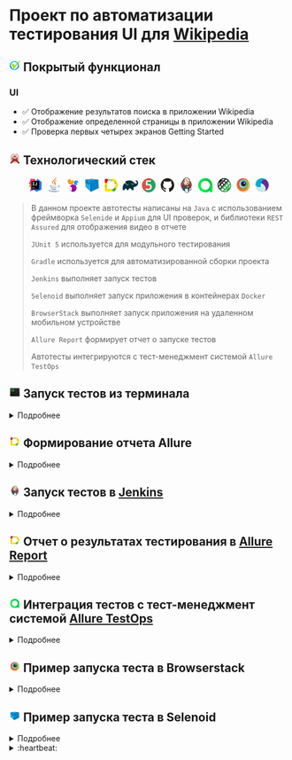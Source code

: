 # Проект по автоматизации тестирования UI для [Wikipedia](https://en.wikipedia.org/wiki/)

## <img width="4%" title="Functional" src="images/logo/functional.png"> Покрытый функционал

### UI

- :white_check_mark: Отображение результатов поиска в приложении Wikipedia
- :white_check_mark: Отображение определенной страницы в приложении Wikipedia
- :white_check_mark: Проверка первых четырех экранов Getting Started
## <img width="4%" title="Technologies" src="images/logo/technologies.png"> Технологический стек

<p align="center">
<img width="6%" title="IntelliJ IDEA" src="images/logo/Intelij_IDEA.svg">
<img width="6%" title="Java" src="images/logo/Java.svg">
<img width="6%" title="Selenide" src="images/logo/Selenide.svg">
<img width="6%" title="Selenoid" src="images/logo/Selenoid.svg">
<img width="6%" title="Allure Report" src="images/logo/Allure_Report.svg">
<img width="6%" title="Gradle" src="images/logo/Gradle.svg">
<img width="6%" title="JUnit5" src="images/logo/JUnit5.svg">
<img width="6%" title="GitHub" src="images/logo/GitHub.svg">
<img width="6%" title="Jenkins" src="images/logo/Jenkins.svg">
<img width="6%" title="Allure TestOps" src="images/logo/Allure_TestOps.svg">
<img width="6%" title="Rest Assured" src="images/logo/Rest-Assured.svg">
<img width="6%" title="BrowserStack" src="images/logo/Browserstack.svg">
<img width="6%" title="Appium" src="images/logo/Appium.svg">
</p>

> В данном проекте автотесты написаны на <code>Java</code> с использованием фреймворка <code>Selenide</code> и <code>Appium</code> для UI проверок, и библиотеки <code>REST Assured</code> для отображения видео в отчете
>
> <code>JUnit 5</code> используется для модульного тестирования
>
> <code>Gradle</code> используется для автоматизированной сборки проекта
>
> <code>Jenkins</code> выполняет запуск тестов
> 
> <code>Selenoid</code> выполняет запуск приложения в контейнерах <code>Docker</code>
>
> <code>BrowserStack</code> выполняет запуск приложения на удаленном мобильном устройстве
>
> <code>Allure Report</code> формирует отчет о запуске тестов
>
> Автотесты интегрируются с тест-менеджмент системой <code>Allure TestOps</code>

## <img width="4%" title="Jira" src="images/logo/ITerm2_v3_icon.png"> Запуск тестов из терминала

<details>
<summary>Подробнее</summary>

### :rocket: Запуск тестов

```
gradle clean ${TASK}
```

> <details>
> <summary>:exclamation: Для запуска тестов необходимы файлы, в которых прописаны определенные параметры: </summary>
> <details>
> <summary> <code>browserstack.properties</code> </summary>
>
> + <code>userName</code> и <code>accessKey</code> – расположены в настройках <code>BrowserStack</code> для <code>App Automate</code>
> + <code>appUrl</code> – ссылка на тестируемое приложение
> + <code>deviceName</code> – наименование мобильного устройства, на котором будут запускаться тесты
> + <code>osVersion</code> – версия операционной системы мобильного устройства
> + <code>remoteURL</code> – URL удаленного сервера, на котором будут запускаться тесты 
> </details>
>
> <details>
> <summary> <code>local.properties</code> </summary>
>
> + <code>deviceName</code> – наименование мобильного устройства, на котором будут запускаться тесты
> + <code>platformName</code> – имя платформы, на которой будут запускаться тесты
> + <code>version</code> – версия операционной системы мобильного устройства
> + <code>locale</code> – локализация приложения (<code>en</code>,<code>ru</code> и т.д.)
> + <code>language</code> – язык приложения (<code>en</code>,<code>ru</code> и т.д.)
> + <code>appPackage</code> – идентификатор пакета приложения
> + <code>appActivity</code> – название основной активности приложения
> + <code>app</code> – путь до тестируемого приложения
> + <code>remoteURL</code> – URL удаленного сервера, на котором будут запускаться тесты
> </details>
>
> <details>
> <summary> <code>realDevice.properties</code> </summary>
>
> + <code>deviceName</code> – наименование мобильного устройства, на котором будут запускаться тесты
> + <code>platformName</code> – имя платформы, на которой будут запускаться тесты
> + <code>version</code> – версия операционной системы мобильного устройства
> + <code>locale</code> – локализация приложения (<code>en</code>,<code>ru</code> и т.д.)
> + <code>language</code> – язык приложения (<code>en</code>,<code>ru</code> и т.д.)
> + <code>appPackage</code> – идентификатор пакета приложения
> + <code>appActivity</code> – название основной активности приложения
> + <code>app</code> – путь до тестируемого приложения
> + <code>remoteURL</code> – URL удаленного сервера, на котором будут запускаться тесты
> </details>
>
> <details>
> <summary> <code>selenoid.properties</code> </summary>
>
> + <code>deviceName</code> – наименование мобильного устройства, на котором будут запускаться тесты
> + <code>platformName</code> – имя платформы, на которой будут запускаться тесты
> + <code>version</code> – версия операционной системы мобильного устройства
> + <code>locale</code> – локализация приложения (<code>en</code>,<code>ru</code> и т.д.)
> + <code>language</code> – язык приложения (<code>en</code>,<code>ru</code> и т.д.)
> + <code>appPackage</code> – идентификатор пакета приложения
> + <code>appActivity</code> – название основной активности приложения
> + <code>appURL</code> – ссылка на тестируемое приложение
> + <code>selenoidURL</code> – URL удаленного сервера, на котором будут запускаться тесты
> + <code>videoStorageURL</code> – адрес хранилища видео выполненных тестов
> </details>
>
> </details>

### :rocket: Параметры сборки

> <details>
> <summary><code>TASK</code> - список тестов, сгруппированных по параметру тега. В зависимости от выбранного параметра, будут запускаться определенные группы тестов</summary>
>
> + <code>browserstack</code> - запуск тестов с тегом <code>browserstack</code> на платформе <code>BrowserStack</code>
> + <code>selenoid</code> - запуск тестов с тегом <code>selenoid</code> на удаленном сервере <code>Selenoid</code>
> + <code>real</code> - запуск тестов с тегом <code>real</code> на реальном устройстве при его подключении через <code>USB</code>
> + <code>local</code> - запуск тестов с тегом <code>local</code> на локальном эмуляторе мобильного Android-устройства в <code>Android Studio IDE</code>
> </details>

</details>

## <img width="4%" title="Allure Report" src="images/logo/Allure_Report.svg"> Формирование отчета Allure

<details>
<summary>Подробнее</summary>

> <details>
> <summary>:exclamation:</summary>
>
> + Предварительно необходимо установить _Allure_
> </details>

```
allure serve build/allure-results
```

</details>

## <img width="4%" title="Jenkins" src="images/logo/Jenkins.svg"> Запуск тестов в [Jenkins](https://jenkins.autotests.cloud/job/zlwqa-wikipedia_mobile_test/)

<details>
<summary>Подробнее</summary>

### :triangular_flag_on_post:     Для запуска тестов в Jenkins необходимо выполнить следующие шаги:

1. Открыть сборку [Jenkins](https://jenkins.autotests.cloud/job/zlwqa-wikipedia_mobile_test/)
2. Нажать на таск <code>"Собрать с параметрами"</code>
3. Указать [значения параметров](#rocket-параметры-сборки)
4. Нажать на кнопку <code>"Собрать"</code>

<p align="center">
<img title="Jenkins parameters" src="images/screens/jenkins_parameters.png">
</p>

### :triangular_flag_on_post: Для формирования отчета о прохождении тестов в Allure Report необходимо выполнить следующий шаг:

5. После выполнения сборки нажать на любую ссылку/иконку <code>"Allure Report"</code>

<p>
<img title="Allure Report" src="images/screens/jenkins_allure_report.png">
</p>

</details>

## <img width="4%" title="Allure Report" src="images/logo/Allure_Report.svg"> Отчет о результатах тестирования в [Allure Report](https://jenkins.autotests.cloud/job/zlwqa-wikipedia_mobile_test/allure/)

<details>
<summary>Подробнее</summary>

> <code>Allure-framework</code> используется в качестве инструмента для построения отчетов о прогоне автотестов.
> Он позволяет получить информацию о ходе выполнения тестов, а также прикрепить скриншоты, логи и видео к формируемому отчету.
> Имеется возможность указать различные теги, приоритеты и прочую сопутствующую информацию для тестов.

### :dart: Главная страница Allure-отчета

<p align="center">
<img title="Allure Overview" src="images/screens/allure_overview.png">
</p>

### :dart: Информация о тестовом прогоне в графическом виде

<p align="center">
<img title="Allure Graphs" src="images/screens/allure_graphs.png">
</p>

### :dart: Группировка тестов по проверяемому функционалу

<p align="center">
<img title="Allure Behaviors" src="images/screens/allure_behaviors.png">
</p>

</details>

## <img width="4%" title="Allure TestOps" src="images/logo/Allure_TestOps.svg"> Интеграция тестов c тест-менеджмент системой [Allure TestOps](https://allure.autotests.cloud/project/936/dashboards)

<details>
<summary>Подробнее</summary>

> <code>Allure TestOps</code> - это платформа управления качеством программного обеспечения, объединяющая автоматическое и ручное тестирование, которая позволяет управлять всем, что связано с тестированием, в одном месте.

### :test_tube:     Основной дашборд

<p align="center">
<img title="Allure Overview Dashboard" src="images/screens/allure_overview_dashboard.png">
</p>

### :test_tube:     Запуски тестов

<p align="center">
<img title="Allure Launches" src="images/screens/allure_launches.png">
</p>

### :test_tube:     Результаты запуска тестов

<p align="center">
<img title="Allure Results" src="images/screens/allure_results.png">
</p>

### :test_tube: Сгруппированные тест-кейсы по проверяемому функционалу

<p align="center">
<img title="Allure Test Cases" src="images/screens/allure_testcases.png">
</p>

</details>

## <img width="4%" title="Browserstack" src="images/logo/Browserstack.svg"> Пример запуска теста в Browserstack

<details>
<summary>Подробнее</summary>

> Для каждого теста записывается и прилагается видео прогона.

<p align="center">
  <img title="Browserstack Video" src="images/gif/wikipedia_video.gif">
</p>

</details>

## <img width="4%" title="Selenoid" src="images/logo/Selenoid.svg"> Пример запуска теста в Selenoid

<details>
<summary>Подробнее</summary>

> Для каждого теста записывается и прилагается видео прогона.

<p align="center">
  <img title="Selenoid Video" src="images/gif/wikipedia_selenoid.gif">
</p>

</details>

<details>
<summary>:heartbeat: </summary>

### Спасибо за идею оформления [jjfhj](https://github.com/jjfhj)

</details>

